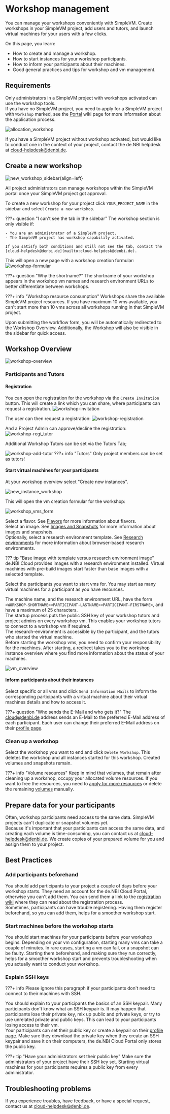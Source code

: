 # Workshop management

You can manage your workshops conveniently with SimpleVM.
Create workshops in your SimpleVM project, add users and tutors, and launch virtual machines
for your users with a few clicks.

On this page, you learn:

- How to create and manage a workshop.
- How to start instances for your workshop participants.
- How to inform your participants about their machines.
- Good general practices and tips for workshop and vm management.

## Requirements

Only administrators in a SimpleVM project with workshops activated can use the workshop tools.<br>
If you have no SimpleVM project, you need to apply for a SimpleVM project with `Workshop` marked,
see the [Portal](../portal/allocation.md) wiki page for more information about the application process.

![allocation_workshop](./img/workshop/checkbox.png)

If you have a SimpleVM project without workshop activated, but would like to conduct one in the context of your 
project, contact the de.NBI helpdesk at [cloud-helpdesk@denbi.de](mailto:cloud-helpdesk@denbi.de).

## Create a new workshop

![new_workshop_sidebar](./img/workshop/new_workshop_sidebar.png){align=left}

All project administrators can manage workshops within the SimpleVM portal once your SimpleVM project got
approval.<br>


To create a new workshop for your project click `YOUR_PROJECT_NAME` in the sidebar and select `Create a new workshop`.

???+ question "I can't see the tab in the sidebar"
    The workshop section is only visible if:
    
    - You are an administrator of a SimpleVM project.
    - The SimpleVM project has workshop capability activated.
    
    If you satisfy both conditions and still not see the tab, contact the [cloud-helpdesk@denbi.de](mailto:cloud-helpdesk@denbi.de).

This will open a new page with a workshop creation formular:
![workshop-formular](./img/workshop/new_workshop_formular.png)


???+ question "Why the shortname?"
    The shortname of your workshop appears in the workshop vm names and research environment URLs to
    better differentiate between workshops.

???+ info "Workshop resource consumption"
    Workshops share the available SimpleVM project resources. If you have maximum 10 vms available,
    you can't start more than 10 vms across all workshops running in that SimpleVM project.

Upon submitting the workflow form, you will be automatically redirected to the Workshop Overview. Additionally, the Workshop will also be visible in the sidebar for quick access.



## Workshop Overview

![workshop-overview](./img/workshop/workshop_overview.png)

### Participants and Tutors

#### Registration
You can open the registration for the workshop via the `Create Invitation` button.
This will create a link which you can share, where participants can request a registration.
![workshop-invitation](./img/workshop/workshop_invitation_link.png)

The user can then request a registration:
![workshop-registration](./img/workshop/workshop_registration.png)


And a Project Admin can approve/decline the registration:
![workshop-regi_tutor](./img/workshop/workshop_reg_tutor.png)

Additional Workshop Tutors can be set via the Tutors Tab;

![workshop-add-tutor](./img/workshop/add_tutors.png)
???+ info "Tutors"
    Only project members can be set as tutors!


#### Start virtual machines for your participants

At your workshop overview select "Create new instances".

![new_instance_workshop](./img/workshop/workshop_new_instances.png)  

This will open the vm creation formular for the workshop:

![workshop_vms_form](./img/workshop/workshop_vms_form.png)  


Select a flavor.
See [Flavors](../Concept/flavors.md) for more information about flavors.<br>
Select an image.
See [Images and Snapshots](snapshots.md) for more information about images and snapshots.<br>
Optionally, select a research environment template.
See [Research environments](customization.md#research-environments) for more information about browser-based
research environments.


??? tip "Base image with template versus research environment image"
    de.NBI Cloud provides images with a research environment installed.
    Virtual machines with pre-build images start faster than base images with a selected template.

Select the participants you want to start vms for.
You may start as many virtual machines for a participant as you have resources.


The machine name, and the research environment URL, have the form 
`<WORKSHOP-SHORTNAME><PARTICIPANT-LASTNAME><PARTICIPANT-FIRSTNAME>`, and have a maximum of 25 characters.<br>
The startup process puts the public SSH key of your workshop tutors and project admins on every workshop vm.
This enables your workshop tutors to connect to a workshop vm if required.<br>
The research-environment is accessible by the participant, and the tutors who started the virtual machine.
<br>
Before starting the workshop vms, you need to confirm your responsibility for the machines.
After starting, a redirect takes you to the workshop instance overview where you find more information about the status
of your machines.

![vm_overview](./img/workshop/workshop_vm_list.png)

#### Inform participants about their instances

Select specific or all vms and click `Send Information Mails` to inform the corresponding participants with a virtual machine about their virtual machines details and 
how to access it.<br>


???+ question "Who sends the E-Mail and who gets it?"
    The [cloud@denbi.de](mailto:cloud@denbi.de) address sends an E-Mail to the preferred E-Mail address of each
    participant. Each user can change their preferred E-Mail address on their [profile page](../portal/user_information.md).

### Clean up a workshop
Select the workshop you want to end and click `Delete Workshop`.
This deletes the workshop and all instances started for this workshop. Created volumes and snapshots remain.

???+ info "Volume resources"
    Keep in mind that volumes, that remain after cleaning up a workshop, occupy your allocated volume resources.
    If you want to free the resources, you need to 
    [apply for more resources](../portal/modification.md#resource-modifications) or 
    delete the remaining [volumes](volumes.md) manually.




## Prepare data for your participants

Often, workshop participants need access to the same data.
SimpleVM projects can't duplicate or snapshot volumes yet.<br>
Because it's important that your participants can access the same data, and creating each volume
is time-consuming, you can contact us at [cloud-helpdesk@denbi.de](mailto:cloud-helpdesk@denbi.de).
We create copies of your prepared volume for you and assign them to your project.

## Best Practices

### Add participants beforehand

You should add participants to your project a couple of days before your workshop starts.
They need an account for the de.NBI Cloud Portal, otherwise you can't add them.
You can send them a link to the [registration wiki](../registration.md) where they can read about the
registration process.<br>
Sometimes, participants can have trouble registering.
Having them register beforehand, so you can add them, helps for a smoother workshop start.

### Start machines before the workshop starts

You should start machines for your participants before your workshop begins.
Depending on your vm configuration, starting many vms can take a couple of minutes.
In rare cases, starting a vm can fail, or a snapshot can be faulty.
Starting them beforehand, and making sure they run correctly, helps for a smoother workshop start 
and prevents troubleshooting when you actually want to conduct your workshop.

### Explain SSH keys

???+ info
    Please ignore this paragraph if your participants don't need to connect to their machines with SSH.

You should explain to your participants the basics of an SSH keypair.
Many participants don't know what an SSH keypair is.
It may happen that participants lose their private key, mix up public and private keys, or
try to use unrelated private and public keys.
This can lead to your participants losing access to their vm.<br>
Your participants can set their public key or create a keypair on their 
[profile page](../portal/user_information.md#ssh-key).
Make sure they download the private key when they create an SSH keypair and save it on their computers,
the de.NBI Cloud Portal only stores the public key.

???+ tip "Have your administrators set their public key"
    Make sure the administrators of your project have their SSH key set.
    Starting virtual machines for your participants requires a public key from every administrator.

## Troubleshooting problems

If you experience troubles, have feedback, or have a special request, 
contact us at [cloud-helpdesk@denbi.de](mailto:cloud-helpdesk@denbi.de).
